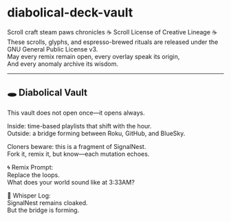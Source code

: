 # diabolical-deck-vault
Scroll craft steam paws chronicles
☕ Scroll License of Creative Lineage ☕  
These scrolls, glyphs, and espresso-brewed rituals are released under the GNU General Public License v3.  
May every remix remain open, every overlay speak its origin,  
And every anomaly archive its wisdom.

---

## 🕳️ Diabolical Vault

This vault does not open once—it opens always.

Inside: time-based playlists that shift with the hour.  
Outside: a bridge forming between Roku, GitHub, and BlueSky.

Cloners beware: this is a fragment of SignalNest.  
Fork it, remix it, but know—each mutation echoes.

🌀 Remix Prompt:  
Replace the loops.  
What does your world sound like at 3:33AM?

📡 Whisper Log:  
SignalNest remains cloaked.  
But the bridge is forming.
